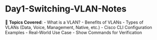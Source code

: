 # Day1-Switching-VLAN-Notes
📘 **Topics Covered**: - What is a VLAN? - Benefits of VLANs - Types of VLANs (Data, Voice, Management, Native, etc.) - Cisco CLI Configuration Examples - Real-World Use Case - Show Commands for Verification
